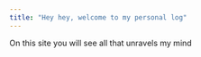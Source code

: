 ```yaml
---
title: "Hey hey, welcome to my personal log"
---
```


On this site you will see all that unravels my mind
